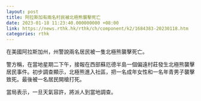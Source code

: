```yaml
---
layout: post
title: 阿拉斯加有兩名村民被北極熊襲擊死亡
date: 2023-01-18 11:23:40.000000000 +08:00
link: https://news.rthk.hk/rthk/ch/component/k2/1684383-20230118.htm
categories: rthk
---
```


在美國阿拉斯加州，州警說兩名居民被一隻北極熊襲擊死亡。

警方稱，在當地星期二下午，接報在西部蘇厄德半島一個偏遠村莊發生北極熊襲擊居民事件。初步調查顯示，北極熊進入社區，把一名成年女性和一名年青男子襲擊致死。最後被一名居民開槍打死。

當局表示，一旦天氣容許，將派人到當地調查。

